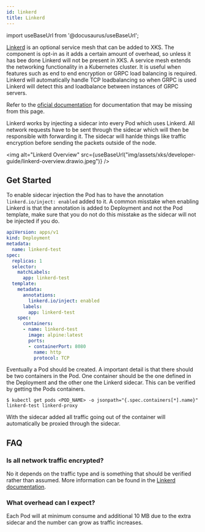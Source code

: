 ```yaml
---
id: linkerd
title: Linkerd
---
```


import useBaseUrl from '@docusaurus/useBaseUrl';

[Linkerd](https://linkerd.io/) is an optional service mesh that can be added to XKS. The component is opt-in as it adds a certain amount of overhead,
so unless it has bee done Linkerd will not be present in XKS. A service mesh extends the networking functionality in a Kubernetes cluster. It is
useful when features such as end to end encryption or GRPC load balancing is required. Linkerd will automatically handle TCP loadbalancing so when
GRPC is used Linkerd will detect this and loadbalance between instances of GRPC servers.

Refer to the [oficial documentation](https://linkerd.io/2.10/overview/) for documentation that may be missing from this page.

Linkerd works by injecting a sidecar into every Pod which uses Linkerd. All network requests have to be sent through the sidecar which will then be
responsible with forwarding it. The sidecar will hanlde things like traffic encryption before sending the packets outside of the node.

<img alt="Linkerd Overview" src={useBaseUrl("img/assets/xks/developer-guide/linkerd-overview.drawio.jpeg")} />

## Get Started

To enable sidecar injection the Pod has to have the annotation `linkerd.io/inject: enabled` added to it. A common misstake when enabling Linkerd is
that the annotation is added to Deployment and not the Pod template, make sure that you do not do this misstake as the sidecar will not be injected if
you do.

```yaml
apiVersion: apps/v1
kind: Deployment
metadata:
  name: linkerd-test
spec:
  replicas: 1
  selector:
    matchLabels:
      app: linkerd-test
  template:
    metadata:
      annotations:
        linkerd.io/inject: enabled
      labels:
        app: linkerd-test
    spec:
      containers:
      - name: linkerd-test
        image: alpine:latest
        ports:
        - containerPort: 8080
          name: http
          protocol: TCP
```

Eventually a Pod should be created. A important detail is that there should be two containers in the Pod. One container should be the one defined in
the Deployment and the other one the Linkerd sidecar. This can be verified by getting the Pods containers.

```shell
$ kubectl get pods <POD_NAME> -o jsonpath="{.spec.containers[*].name}"
linkerd-test linkerd-proxy
```

With the sidecar added all traffic going out of the container will automatically be proxied through the sidecar.

## FAQ

### Is all network traffic encrypted?

No it depends on the traffic type and is something that should be verified rather than assumed. More information can be found in the [Linkerd documentation](https://linkerd.io/2.10/features/automatic-mtls/#).

### What overhead can I expect?

Each Pod will at minimum consume and additional 10 MB due to the extra sidecar and the number can grow as traffic increases.
